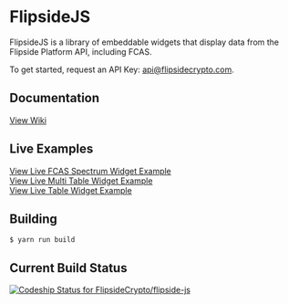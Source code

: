# FlipsideJS

FlipsideJS is a library of embeddable widgets that display data from the Flipside Platform API, including FCAS.

To get started, request an API Key: api@flipsidecrypto.com.

## Documentation

[View Wiki](https://github.com/FlipsideCrypto/flipside-js/wiki)

## Live Examples

[View Live FCAS Spectrum Widget Example](https://jsfiddle.net/flipsidejim/edk823fb/)
<br>
[View Live Multi Table Widget Example](https://jsfiddle.net/flipsidejim/hafj7drm/)
<br>
[View Live Table Widget Example](https://jsfiddle.net/flipsidejim/vsh5dq9y/11/)

## Building

```
$ yarn run build
```

## Current Build Status

[ ![Codeship Status for FlipsideCrypto/flipside-js](https://app.codeship.com/projects/90a5caa0-d718-0136-0d76-3af8ab8e471d/status?branch=master)](https://app.codeship.com/projects/317100)
